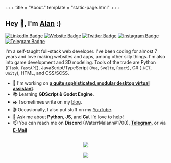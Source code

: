 +++
title = "About."
template = "static-page.html"
+++

## Hey 👋, I'm [Alan](http://alanvarghese.me/) :)

[![Linkedin Badge](https://img.shields.io/badge/-LinkedIn-0e76a8?style=flat-square&logo=Linkedin&logoColor=white)](https://linkedin.com/in/alan-varghese) [![Website Badge](https://img.shields.io/badge/Website-3b5998?style=flat-square&logo=google-chrome&logoColor=white)](http://alanvarghese.me/) [![Twitter Badge](https://img.shields.io/badge/-Twitter-00acee?style=flat-square&logo=Twitter&logoColor=white)](https://twitter.com/waterrmalann) [![Instagram Badge](https://img.shields.io/badge/-Instagram-e4405f?style=flat-square&logo=Instagram&logoColor=white)](https://instagram.com/waterrmalann/) [![Telegram Badge](https://img.shields.io/badge/-Telegram-0088cc?style=flat-square&logo=Telegram&logoColor=white)](https://t.me/waterrmalann) 

I'm a self-taught full-stack web developer. I've been coding for almost 7 years and love making websites and apps, among other silly things. I'm also into game development and 3D modeling. Tools of the trade are Python (`Flask`, `FastAPI`), JavaScript/TypeScript (`Vue`, `Svelte`, `React`), C# (`.NET`, `Unity`), HTML, and CSS/SCSS.

- 🚀 I'm working on [**a quite sophisticated, modular desktop virtual assistant**](https://github.com/waterrmalann/friday).
- 📚 Learning **GDScript & Godot Engine**.
- ✒️ I sometimes write on my [blog](@/blog/_index.md).
- 🎬 Occasionally, I also put stuff on my [YouTube](https://youtube.com/@waterrmalann).
- 💬 Ask me about **Python**, **JS**, and **C#**. I'd love to help!
- 📫 You can reach me on **Discord** (WaterrMalann#1700), [**Telegram**](https://telegram.me/waterrmalann), or via [**E-Mail**](mailto:hello@alanvarghese.me)

##

<p align = "center">
    <img align = "center" src = "https://streak-stats.demolab.com/?user=waterrmalann" /> <br/> <br/>
    <img align = "center" src = "https://github-readme-stats.vercel.app/api?username=waterrmalann&show_icons=true&hide_title=true&hide_border=true&include_all_commits=true&count_private=true&theme=graywhite" />
</p>
